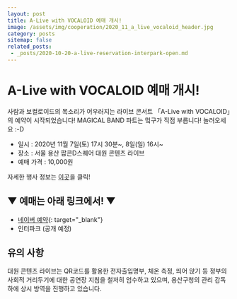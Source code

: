 ```yaml
---
layout: post
title: A-Live with VOCALOID 예매 개시!
image: /assets/img/cooperation/2020_11_a_live_vocaloid_header.jpg
category: posts
sitemap: false
related_posts:
 - _posts/2020-10-20-a-live-reservation-interpark-open.md
---
```


# A-Live with VOCALOID 예매 개시!

사람과 보컬로이드의 목소리가 어우러지는 라이브 콘서트 「A-Live with VOCALOID」의 예약이 시작되었습니다!
MAGICAL BAND 파트는 밐구가 직접 부릅니다! 놀러오세요 :-D

- 일시 : 2020년 11월 7일(토) 17시 30분~, 8일(일) 16시~
- 장소 : 서울 용산 팝콘D스퀘어 대원 콘텐츠 라이브
- 예매 가격 : 10,000원

자세한 행사 정보는 [이곳](/works/a-live-vocaloid)을 클릭!

## ▼ 예매는 아래 링크에서! ▼
- [네이버 예약](https://booking.naver.com/booking/5/bizes/423209/items/3623631){: target="_blank"}
- 인터파크 (공개 예정)

## 유의 사항
대원 콘텐츠 라이브는 QR코드를 활용한 전자출입명부, 체온 측정, 띄어 앉기 등 정부의 사회적 거리두기에 대한 공연장 지침을 철저히 엄수하고 있으며, 용산구청의 관리 감독 하에 상시 방역을 진행하고 있습니다.
